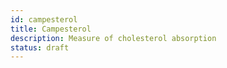 ```yaml
---
id: campesterol
title: Campesterol
description: Measure of cholesterol absorption
status: draft
---
```


